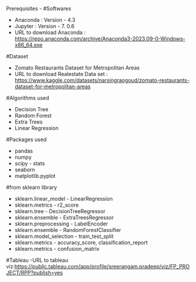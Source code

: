 Prerequisites -
#Softwares
- Anaconda : Version - 4.3
- Jupyter : Version - 7. 0.6
- URL to download Anaconda : https://repo.anaconda.com/archive/Anaconda3-2023.09-0-Windows-x86_64.exe

#Dataset 
- Zomato Restaurants Dataset for Metropolitan Areas
- URL to download Realestate Data set : https://www.kaggle.com/datasets/narsingraogoud/zomato-restaurants-dataset-for-metropolitan-areas

#Algorithms used
- Decision Tree
- Random Forest
- Extra Trees
- Linear Regression

#Packages used
- pandas
- numpy
- scipy - stats
- seaborn
- matplotlib.pyplot

#from sklearn library
- sklearn.linear_model - LinearRegression
- sklearn.metrics - r2_score
- sklearn.tree - DecisionTreeRegressor
- sklearn.ensemble -  ExtraTreesRegressor
- sklearn.preprocessing - LabelEncoder
- sklearn.ensemble - RandomForestClassifier
- sklearn.model_selection - train_test_split
- sklearn.metrics - accuracy_score, classification_report
- sklearn.metrics - confusion_matrix

#Tableau
-URL to tableau viz:https://public.tableau.com/app/profile/sreerangam.pradeep/viz/FP_PROJECT/RPP?publish=yes
